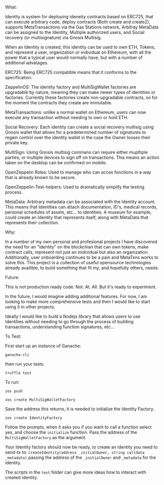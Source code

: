 What: 

Identity is system for deploying ideneity contracts based on ERC725, that can execute arbitrary code, deploy contracts (Both create and create2), supports MetaTransactions via the Gas Stations network, Arbitray MetaData can be assigned to the Identity, Multiple authorized users, and Social recovery (or multisignature) via Gnosis Multisig. 

When an Identity is created, this identity can be used to own ETH, Tokens, and represent a user, organization or individual on Ethereum, with all the power that a typical user would normally have, but with a number of additional advatages. 

ERC725: Being ERC725 compatible means that it conforms to the specification. 

ZeppelinOS: The identity factory and MultiSigWallet factories are upgradable by nature, meaning they can make newer types of identities or factories. Currently these factories create non-upgradable contracts, so for the moment the contracts they create are immutable. 

MetaTransactions: unlike a normal wallet on Ethereum, users can now execute any transaction without needing to own or hold ETH.

Social Recovery: Each identity can create a social recovery multisig using Gnosis wallet that allows for a predetermined number of signatures to regain control over the identity wallet in the case the Owner looses their private key.

MultiSign: Using Gnosis multisig commans can require either mupltiple parties, or multiple devices to sign off on transactions. This means an action taken on the desktop can be confirmed on mobile. 

OpenZeppelin Roles: Used to manage who can acces functions in a way that is already known to be secure. 

OpenZeppelin-Test-helpers: Used to dramatically simplify the testing process. 

MetaData: Arbitrary metadata can be associated with the Identity account. This means that Identities can attach documentation, ID's, medical records, personal schedules of assets, etc... to identities. A museum for example, could create an Identity that represents itself, along with MetaData that represents their collection. 

Why: 

In a number of my own personal and profesional projects I have discovered the need for an "identity" on the blockchian that can own tokens, make contract calls, represent not just an inidividual but also an organization. Additionally, user onboarding continues to be a pain and MetaTxns works to solve this. This project is a collection of useful opensource technologies already availible, to build something that fit my, and hopefully others, needs. 

Future: 

This is not production ready code. Not. At. All. But it's ready to experiment. 

In the future, I would imagine adding additional features. For now, I am looking to make more comprehensive tests and then I would like to start using it in other projects. 

Ideally I would like to build a Nodejs library that allows users to use Identities without needing to go through the process of building transactions, understanding function signatures, etc...

To Test:

First start up an instance of Ganache:

`ganache-cli`

then run your tests: 

`truffle test`

To run: 

`zos push`

`zos create MultiSigWalletFactory`

Save the address this returns, it is needed to initialize the Identity Factory.

`zos create IdentityFactory`

Follow the prompts, when it asks you if you want to call a function select yes, and choose the `initialize` function. Pass the address of the `MultiSigWalletFactory` as the argument. 

Your Identity factory should now be ready, to create an identity you need to send-tx to: `createIdentity(address _initialOwner, string calldata _metadata)` passing the address of the `_initialOwner` and `_metadata` for the identity. 

The scripts in the `test` folder can give more ideas how to interact with created identity. 






